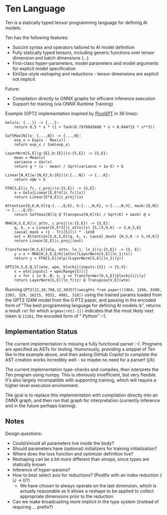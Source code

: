 # Ten Language

Ten is a statically typed tensor programming language for defining AI models.

Ten has the following features:
* Succint syntax and operators tailored to AI model definition
* Fully statically typed tensors, including generic functions over tensor dimension and batch dimensions (...)
* First-class hyper-parameters, model parameters and model arguments for explicit model specification
* EinOps-style reshaping and reductions - tensor dimensions are explicit not implicit

Future:
* Compilation directly to ONNX graphs for efficient inference execution
* Support for training (via ONNX Runtime Training)

Example (GPT2 implementation inspired by [PicoGPT](https://github.com/jaymody/picoGPT) in 36 lines):

```ten
Gelu(x: {...}) -> {...}:
    return 0.5 * x * (1 + Tanh(0.7978845608 * x + 0.044715 * x**3))

SoftMax[N](x: {...,N}) -> {...,N}:
    exp_x = Exp(x - Max(x))
    return exp_x / Sum(exp_x)

LayerNorm[S,E]|g:{E},b:{E}|(x:{S,E}) -> {S,E}:
    mean = Mean(x)
    variance = Var(x)
    return g * (x - mean) / Sqrt(variance + 1e-5) + b

Linear[N,K]|w:{N,K},b:{K}|(x:{...N}) -> {...K}:
    return x@w + b

FFN[S,E]|c_fc, c_proj|(x:{S,E}) -> {S,E}:
    a = Gelu(Linear[E,E*4]|c_fc|(x))
    return Linear[E*4,E]|c_proj|(a)

Attention[Q,K,N,V](q:{...,Q,K}, k:{...,N,K}, v:{...,N,V}, mask:{Q,N}) -> {...,Q,V}:
    return Softmax[N](q @ Transpose[N,K](k) / Sqrt(K) + mask) @ v

MHA[H,S,E,K]|c_attn, c_proj|(x:{S,E}) -> {S,E}:
    q, k, v = Linear[E,E*3]|c_attn|(x) {S,(3,H,K) -> 3,H,S,K}
    causal_mask = (1 - Tri[S]()) * -1e10
    out = Attention[S,K,S,K](q, k, v, causal_mask) {H,S,K -> S,(H,K)}   
    return Linear[E,E]|c_proj|(out)

Transformer[H,S,E]|mlp, attn, ln_1, ln_2|(x:{S,E}) -> {S, E}:
    y = x + MHA[H,S,E,E/H]|attn|(LayerNorm[S,E]|ln_1|(x))
    return y + FFN[S,E]|mlp|(LayerNorm[S,E]|ln_2|(y))

GPT2[H,S,E,B,V]|wte, wpe, blocks|(inputs:{S}) -> {S,V}:
    x = wte[inputs] + wpe[Range[S]()]
    z = for i in 0..B: x, y => Transformer[H,S,E]|blocks[i]|(y)
    return LayerNorm[S,E]|ln_f|(z) @ Transpose[V,E](wte)
```

Running `GPT2[12,10,768,12,50257]|weights from paper|([464, 1266, 8300, 3303, 329, 16215, 9552, 4981, 318])` using the trained params loaded from the GPT2 124M model from the G    PT2 paper, and passing in the encoded form of "The best programming language for defining AI models is", returns a result `ret` for which `argmax(ret[-1])` indicates that the most likely next token is `11361`, the encoded form of " Python" :-).

## Implementation Status

The current implementation is missing a fully functional parser :-).  Programs are specified as ASTs for testing. Humorously, providing a snippet of Ten like in the example above, and then asking GitHub Copilot to complete the AST creation works incredibly well - so maybe no need for a parser! (j/k)

The current implementation type-checks and compiles, then interprets the Ten program using numpy.  This is obviously innefficient, but very flexible.  It's also largely incompatible with supporting training, which will require a higher-level execution environment.

The goal is to replace this implementation with compilation directly into an ONNX graph, and then run that graph for interpretation (currently inference and in the future perhaps training).

## Notes

Design questions:
* Could/should all parameters live inside the body?
* Should parameters have (optional) initializers for training initialization?
* Where does the loss function and optimizer definition live?
* Reshaping can be a bit more different than einops, since types are statically known
* Inference of hyper-params?
* How to best select axis for reductions? (Postfix with an index reduction { IJ -> I}?)
  * We have chosen to always operate on the last dimension, which is actually reasonable as it allows a reshape to be applied to collect appropriate dimensions prior to the reduction
* Can we make broadcasting more implicit in the type system (instead of requiring ... prefix?)
